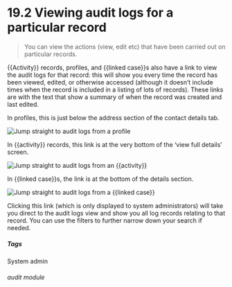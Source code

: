 # 19.2 Viewing audit logs for a particular record

> You can view the actions (view, edit etc) that have been carried out on particular records.

{{Activity}} records, profiles, and {{linked case}}s also have a link to view the audit logs for that record: this will show you every
time the record has been viewed, edited, or otherwise accessed (although it doesn’t include times when the record is
included in a listing of lots of records). These links are with the text that show a summary of when the record was
created and last edited.

In profiles, this is just below the address section of the contact details tab.

![Jump straight to audit logs from a profile](19.2.0a.png)

In {{activity}} records, this link is at the very bottom of the ‘view full details’ screen.

![Jump straight to audit logs from an {{activity}}](19.2.0c.png)

In {{linked case}}s, the link is at the bottom of the details section.

![Jump straight to audit logs from a {{linked case}}](19.2.0b.gif)


Clicking this link (which is only displayed to system administrators) will take you direct to the audit logs view and
show you all log records relating to that record.  You can use the filters to further narrow down your search if needed. 


##### Tags
System admin


###### audit module